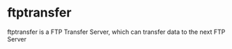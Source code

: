 ftptransfer
===========

ftptransfer is a FTP Transfer Server, which can transfer data to the next FTP Server